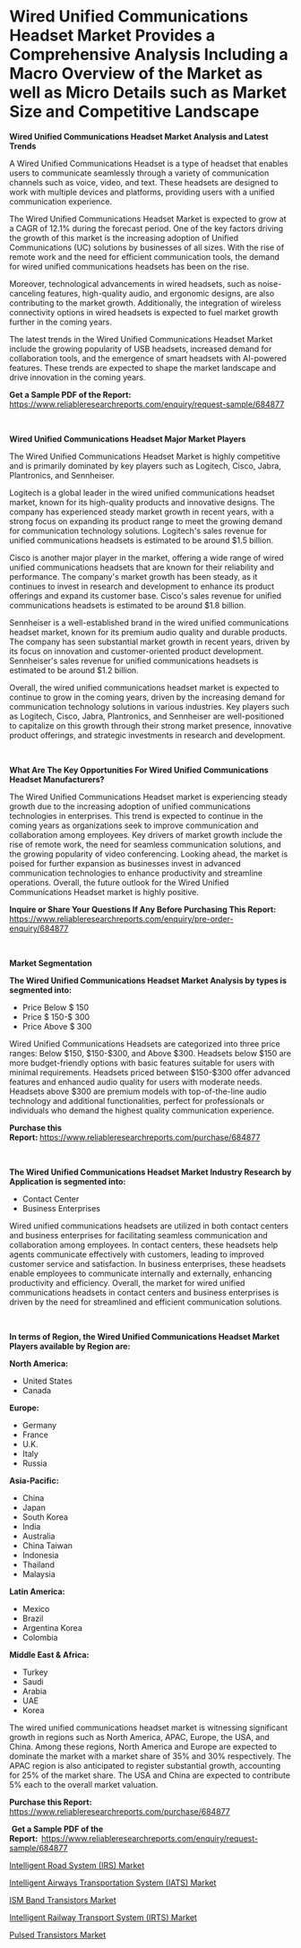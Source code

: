 <p><h1>Wired Unified Communications Headset Market Provides a Comprehensive Analysis Including a Macro Overview of the Market as well as Micro Details such as Market Size and Competitive Landscape</h1></p><p><strong>Wired Unified Communications Headset Market Analysis and Latest Trends</strong></p>
<p><p>A Wired Unified Communications Headset is a type of headset that enables users to communicate seamlessly through a variety of communication channels such as voice, video, and text. These headsets are designed to work with multiple devices and platforms, providing users with a unified communication experience.</p><p>The Wired Unified Communications Headset Market is expected to grow at a CAGR of 12.1% during the forecast period. One of the key factors driving the growth of this market is the increasing adoption of Unified Communications (UC) solutions by businesses of all sizes. With the rise of remote work and the need for efficient communication tools, the demand for wired unified communications headsets has been on the rise.</p><p>Moreover, technological advancements in wired headsets, such as noise-canceling features, high-quality audio, and ergonomic designs, are also contributing to the market growth. Additionally, the integration of wireless connectivity options in wired headsets is expected to fuel market growth further in the coming years.</p><p>The latest trends in the Wired Unified Communications Headset Market include the growing popularity of USB headsets, increased demand for collaboration tools, and the emergence of smart headsets with AI-powered features. These trends are expected to shape the market landscape and drive innovation in the coming years.</p></p>
<p><strong>Get a Sample PDF of the Report:&nbsp;</strong> <a href="https://www.reliableresearchreports.com/enquiry/request-sample/684877">https://www.reliableresearchreports.com/enquiry/request-sample/684877</a></p>
<p>&nbsp;</p>
<p><strong>Wired Unified Communications Headset Major Market Players</strong></p>
<p><p>The Wired Unified Communications Headset Market is highly competitive and is primarily dominated by key players such as Logitech, Cisco, Jabra, Plantronics, and Sennheiser. </p><p>Logitech is a global leader in the wired unified communications headset market, known for its high-quality products and innovative designs. The company has experienced steady market growth in recent years, with a strong focus on expanding its product range to meet the growing demand for communication technology solutions. Logitech's sales revenue for unified communications headsets is estimated to be around $1.5 billion.</p><p>Cisco is another major player in the market, offering a wide range of wired unified communications headsets that are known for their reliability and performance. The company's market growth has been steady, as it continues to invest in research and development to enhance its product offerings and expand its customer base. Cisco's sales revenue for unified communications headsets is estimated to be around $1.8 billion.</p><p>Sennheiser is a well-established brand in the wired unified communications headset market, known for its premium audio quality and durable products. The company has seen substantial market growth in recent years, driven by its focus on innovation and customer-oriented product development. Sennheiser's sales revenue for unified communications headsets is estimated to be around $1.2 billion.</p><p>Overall, the wired unified communications headset market is expected to continue to grow in the coming years, driven by the increasing demand for communication technology solutions in various industries. Key players such as Logitech, Cisco, Jabra, Plantronics, and Sennheiser are well-positioned to capitalize on this growth through their strong market presence, innovative product offerings, and strategic investments in research and development.</p></p>
<p>&nbsp;</p>
<p><strong>What Are The Key Opportunities For Wired Unified Communications Headset Manufacturers?</strong></p>
<p><p>The Wired Unified Communications Headset market is experiencing steady growth due to the increasing adoption of unified communications technologies in enterprises. This trend is expected to continue in the coming years as organizations seek to improve communication and collaboration among employees. Key drivers of market growth include the rise of remote work, the need for seamless communication solutions, and the growing popularity of video conferencing. Looking ahead, the market is poised for further expansion as businesses invest in advanced communication technologies to enhance productivity and streamline operations. Overall, the future outlook for the Wired Unified Communications Headset market is highly positive.</p></p>
<p><strong>Inquire or Share Your Questions If Any Before Purchasing This Report:</strong> <a href="https://www.reliableresearchreports.com/enquiry/pre-order-enquiry/684877">https://www.reliableresearchreports.com/enquiry/pre-order-enquiry/684877</a></p>
<p>&nbsp;</p>
<p><strong>Market Segmentation</strong></p>
<p><strong>The Wired Unified Communications Headset Market Analysis by types is segmented into:</strong></p>
<p><ul><li>Price Below $ 150</li><li>Price $ 150-$ 300</li><li>Price Above $ 300</li></ul></p>
<p><p>Wired Unified Communications Headsets are categorized into three price ranges: Below $150, $150-$300, and Above $300. Headsets below $150 are more budget-friendly options with basic features suitable for users with minimal requirements. Headsets priced between $150-$300 offer advanced features and enhanced audio quality for users with moderate needs. Headsets above $300 are premium models with top-of-the-line audio technology and additional functionalities, perfect for professionals or individuals who demand the highest quality communication experience.</p></p>
<p><strong>Purchase this Report:&nbsp;</strong><a href="https://www.reliableresearchreports.com/purchase/684877">https://www.reliableresearchreports.com/purchase/684877</a></p>
<p>&nbsp;</p>
<p><strong>The Wired Unified Communications Headset Market Industry Research by Application is segmented into:</strong></p>
<p><ul><li>Contact Center</li><li>Business Enterprises</li></ul></p>
<p><p>Wired unified communications headsets are utilized in both contact centers and business enterprises for facilitating seamless communication and collaboration among employees. In contact centers, these headsets help agents communicate effectively with customers, leading to improved customer service and satisfaction. In business enterprises, these headsets enable employees to communicate internally and externally, enhancing productivity and efficiency. Overall, the market for wired unified communications headsets in contact centers and business enterprises is driven by the need for streamlined and efficient communication solutions.</p></p>
<p>&nbsp;</p>
<p><strong>In terms of Region, the Wired Unified Communications Headset Market Players available by Region are:</strong></p>
<p>
    <p> <strong> North America: </strong>
        <ul>
            <li>United States</li>
            <li>Canada</li>
        </ul>
        </p> 
    <p> <strong> Europe: </strong>
        <ul>
            <li>Germany</li>
            <li>France</li>
            <li>U.K.</li>
            <li>Italy</li>
            <li>Russia</li>
        </ul>
        </p> 
    <p> <strong> Asia-Pacific: </strong>
        <ul>
            <li>China</li>
            <li>Japan</li>
            <li>South Korea</li>
            <li>India</li>
            <li>Australia</li>
            <li>China Taiwan</li>
            <li>Indonesia</li>
            <li>Thailand</li>
            <li>Malaysia</li>
        </ul>
        </p> 
    <p> <strong> Latin America: </strong>
        <ul>
            <li>Mexico</li>
            <li>Brazil</li>
            <li>Argentina Korea</li>
            <li>Colombia</li>
        </ul>
        </p> 
    <p> <strong> Middle East & Africa: </strong>
        <ul>
            <li>Turkey</li>
            <li>Saudi</li>
            <li>Arabia</li>
            <li>UAE</li>
            <li>Korea</li>
        </ul>
    </p>
    </p>
<p><p>The wired unified communications headset market is witnessing significant growth in regions such as North America, APAC, Europe, the USA, and China. Among these regions, North America and Europe are expected to dominate the market with a market share of 35% and 30% respectively. The APAC region is also anticipated to register substantial growth, accounting for 25% of the market share. The USA and China are expected to contribute 5% each to the overall market valuation.</p></p>
<p><strong>Purchase this Report: </strong><a href="https://www.reliableresearchreports.com/purchase/684877">https://www.reliableresearchreports.com/purchase/684877</a></p>
<p>&nbsp;<strong>Get a Sample PDF of the Report:&nbsp;&nbsp;</strong><a href="https://www.reliableresearchreports.com/enquiry/request-sample/684877">https://www.reliableresearchreports.com/enquiry/request-sample/684877</a></p>
<p><strong></strong></p>
<p><p><a href="https://boundless-drawbridge-702.notion.site/Intelligent-Road-System-IRS-Market-Research-Report-Reveals-The-Latest-Trends-And-Opportunities-of--9899bd10555f4413b529a8d1c64678e4">Intelligent Road System (IRS) Market</a></p><p><a href="https://natural-crush-b99.notion.site/Intelligent-Airways-Transportation-System-IATS-Market-Furnish-Information-about-Market-Size-Marke-3a2830de5afe49798844191be2a9b9e3">Intelligent Airways Transportation System (IATS) Market</a></p><p><a href="https://view.publitas.com/reportprime-1/ism-band-transistors-market-dynamics-2024-2031-also-about-its-market-trends-projections-and-opportunities/">ISM Band Transistors Market</a></p><p><a href="https://gamy-alyssum-396.notion.site/Intelligent-Railway-Transport-System-IRTS-Market-Offer-Valuable-Insights-into-Market-Size-Market--f3ae25c4379f40bd951ca939eb8551df">Intelligent Railway Transport System (IRTS) Market</a></p><p><a href="https://view.publitas.com/reportprime-1/pulsed-transistors-market-centers-on-aspects-such-as-market-growth-market-share-market-opportunity-and-projected-forecasts-spanning-from-2024-to-2031/">Pulsed Transistors Market</a></p></p>